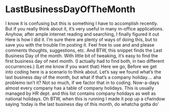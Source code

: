 LastBusinessDayOfTheMonth
=========================

I know it is confusing but this is something I have to accomplish recently. But if you really think about it, it’s very useful in many in-office applications.  Anyhow, after ample internet reading and searching, I finally figured it out  Here is how I did it. I’m sure there are plenty of ways of doing this, but to save you with the trouble I’m posting it. Feel free to use and and please comments thoughts, suggestions, etc.  And BTW, this snippet finds the Last Business Day of the month. With little bit of tweaking, it’s easy to find the first business day of next month. (I actually had to find both, in two different occurrences.) (Let me know if you want that)  Here we go,  Before we get into coding here is a scenario to think about. Let’s say we found what’s the last business day of the month, but what if that’s a company holiday…. aha problemo isn’t it? Not so much, if we factor that in to coding.  Now-a-days almost every company has a table of company holidays. This is usually managed by HR dept. and this list contains company holidays as well as national holidays.  Oh BTW, when this is running I made it pop up a cfwindow saying ‘today is the last business day of this month, do whatcha gotta do’
